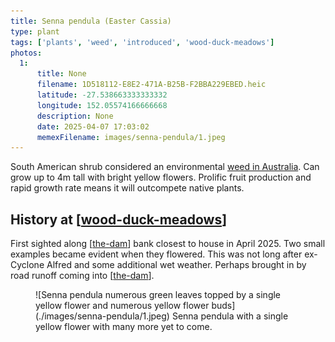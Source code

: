 ```yaml
---
title: Senna pendula (Easter Cassia)
type: plant
tags: ['plants', 'weed', 'introduced', 'wood-duck-meadows']
photos:
  1:
      title: None
      filename: 1D518112-E8E2-471A-B25B-F2BBA229EBED.heic
      latitude: -27.538663333333332
      longitude: 152.05574166666668
      description: None
      date: 2025-04-07 17:03:02
      memexFilename: images/senna-pendula/1.jpeg
---
```




South American shrub considered an environmental [weed in Australia](https://weeds.brisbane.qld.gov.au/weeds/easter-cassia). Can grow up to 4m tall with bright yellow flowers. Prolific fruit production and rapid growth rate means it will outcompete native plants.

## History at [[wood-duck-meadows]]

First sighted along [[the-dam]] bank closest to house in April 2025. Two small examples became evident when they flowered. This was not long after ex-Cyclone Alfred and some additional wet weather. Perhaps brought in by road runoff coming into [[the-dam]].

<figure markdown>
![Senna pendula numerous green leaves topped by a single yellow flower and numerous yellow flower buds](./images/senna-pendula/1.jpeg)
<caption>Senna pendula with a single yellow flower with many more yet to come.</caption>
</figure>

[//begin]: # "Autogenerated link references for markdown compatibility"
[wood-duck-meadows]: ../wood-duck-meadows "Wood duck meadows"
[the-dam]: ../the-dam "The Dam"
[//end]: # "Autogenerated link references"
